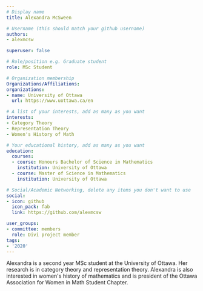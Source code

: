 ```yaml
---
# Display name
title: Alexandra McSween

# Username (this should match your github username)
authors:
- alexmcsw

superuser: false

# Role/position e.g. Graduate student
role: MSc Student

# Organization membership
Organizations/Affiliations:
organizations:
- name: University of Ottawa
  url: https://www.uottawa.ca/en

# A list of your interests, add as many as you want
interests:
- Category Theory
- Representation Theory
- Women's History of Math

# Your educational history, add as many as you want
education:
  courses:
  - course: Honours Bachelor of Science in Mathematics
    institution: University of Ottawa
  - course: Master of Science in Mathematics
    institution: University of Ottawa

# Social/Academic Networking, delete any items you don't want to use
social:
- icon: github
  icon_pack: fab
  link: https://github.com/alexmcsw

user_groups:
- committee: members
  role: Divi project member
tags:
- '2020'
---
```

Alexandra is a second year MSc student at the University of Ottawa. Her research is in category theory and representation theory. Alexandra is also interested in women's history of mathematics and is president of the Ottawa Association for Women in Math Student Chapter.
